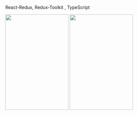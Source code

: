 React-Redux, Redux-Toolkit , TypeScript

<img src="https://github.com/soumen321/ShopingCartDemo/assets/2536037/ebf7bc3d-58bd-4831-bf20-57e1824c7d1e" width="200" height="300">       
<img src="https://github.com/soumen321/ShopingCartDemo/assets/2536037/6fc18c9f-2191-4e64-a336-0922eb45ba0d" width="200" height="300">
